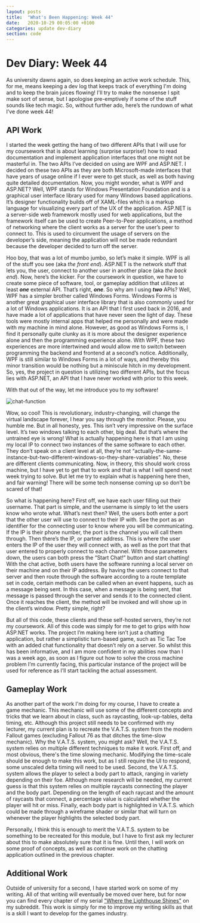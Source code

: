 ```yaml
---
layout: posts
title:  "What's Been Happening: Week 44"
date:   2020-10-29 00:05:00 +0100
categories: update dev-diary
section: code
---
```


# Dev Diary: Week 44
As university dawns again, so does keeping an active work schedule. This, for me, means keeping a dev log that keeps track of everything I'm doing and to keep the brain juices flowing! I'll try to make the nonsense I spit make sort of sense, but I apologise pre-emptively if some of the stuff sounds like tech magic.
So, without further ado, here’s the rundown of what I’ve done week 44!

## API Work
I started the week getting the hang of two different APIs that I will use for my coursework that is about learning (surprise surprise!) how to read documentation and implement application interfaces that one might not be masterful in. The two APIs I’ve decided on using are WPF and ASP.NET. I decided on these two APIs as they are both Microsoft-made interfaces that have years of usage online if I ever were to get stuck, as well as both having quite detailed documentation. Now, you might wonder, what is WPF and ASP.NET? Well, WPF stands for Windows Presentation Foundation and is a graphical user interface library used for many Windows based applications. It’s designer functionality builds off of XAML-files which is a markup language for visualizing every part of the UX of the application. ASP.NET is a server-side web framework mostly used for web applications, but the framework itself can be used to create Peer-to-Peer applications, a method of networking where the client works as a server for the user’s peer to connect to. This is used to circumvent the usage of servers on the developer’s side, meaning the application will not be made redundant because the developer decided to turn off the server.

Hoo boy, that was a lot of mumbo jumbo, so let’s make it simple. WPF is all of the stuff you see (aka *the front end*). ASP.NET is the network stuff that lets you, the user, connect to another user in another place (aka *the back end*). Now, here’s the kicker. For the coursework in question, we have to create some piece of software, tool, or gameplay addition that utilizes at least ***one*** external API. That’s right, ***one***. So why am I using ***two*** APIs? Well, WPF has a simpler brother called Windows Forms. Windows Forms is another great graphical user interface library that is also commonly used for a lot of Windows applications. It is an API that I first used back in 2016, and have made a lot of applications that have never seen the light of day. These tools were mostly internal apps that helped me personally and were made with my machine in mind alone. However, as good as Windows Forms is, I find it personally quite clunky as it is more about the designer experience alone and then the programming experience alone. With WPF, these two experiences are more intertwined and would allow me to switch between programming the backend and frontend at a second’s notice. Additionally, WPF is still similar to Windows Forms in a lot of ways, and thereby this minor transition would be nothing but a miniscule hitch in my development. So, yes, the project in question is utilizing two different APIs, but the focus lies with ASP.NET, an API that I have never worked with prior to this week.

With that out of the way, let me introduce you to my software!

![chat-function](/blog/Assets/posts/chat_function.gif)

Wow, so cool! This is revolutionary, industry-changing, will change the virtual landscape forever, I hear you say through the monitor. Please, you humble me. But in all honesty, yes. This isn’t very impressive on the surface level. It’s two windows talking to each other, big deal. But that’s where the untrained eye is wrong! What is actually happening here is that I am using my local IP to connect two instances of the same software to each other. They don’t speak on a client level at all, they’re not “actually-the-same-instance-but-two-different-windows-so-they-share-variables”. No, these are different clients communicating. Now, in theory, this should work cross machine, but I have yet to get that to work and that is what I will spend next week trying to solve. But let me try to explain what is happening here then, and fair warning! There will be some tech nonsense coming up so don’t be scared of that!

So what is happening here? First off, we have each user filling out their username. That part is simple, and the username is simply to let the users know who wrote what. What’s next then? Well, the users both enter a port that the other user will use to connect to their IP with. See the port as an identifier for the connecting user to know where you will be communicating. If the IP is their phone number, the port is the channel you will call them through. Then there’s the IP, or partner address. This is where the user enters the IP of the user they will connect with, as well as the port that that user entered to properly connect to each channel. With those parameters down, the users can both press the “Start Chat!” button and start chatting! With the chat active, both users have the software running a local server on their machine and on their IP address. By having the users connect to that server and then route through the software according to a route template set in code, certain methods can be called when an event happens, such as a message being sent. In this case, when a message is being sent, that message is passed through the server and sends it to the connected client. Once it reaches the client, the method will be invoked and will show up in the client’s window. Pretty simple, right?

But all of this code, these clients and these self-hosted servers, they’re not my coursework. All of this code was simply for me to get to grips with how ASP.NET works. The project I’m making here isn’t just a chatting application, but rather a simplistic turn-based game, such as Tic Tac Toe with an added chat functionality that doesn’t rely on a server. So whilst this has been informative, and I am more confident in my abilities now than I was a week ago, as soon as I figure out how to solve the cross machine problem I’m currently facing, this particular instance of the project will be used for reference as I’ll start tackling the actual assessment.

## Gameplay Work
As another part of the work I'm doing for my course, I have to create a game mechanic. This mechanic will use some of the different concepts and tricks that we learn about in class, such as raycasting, look-up-tables, delta timing, etc. Although this project still needs to be confirmed with my lecturer, my current plan is to recreate the V.A.T.S. system from the modern Fallout games (excluding Fallout 76 as that ditches the time-slow mechanic). Why the V.A.T.S. system, you might ask? Well, the V.A.T.S. system relies on multiple different techniques to make it work. First off, and most obvious, there's the time slowing mechanic. Modifying the time-scale should be enough to make this work, but as I still require the UI to respond, some unscaled delta timing will need to be used. Second, the V.A.T.S. system allows the player to select a body part to attack, ranging in variety depending on their foe. Although more research will be needed, my current guess is that this system relies on multiple raycasts connecting the player and the body part. Depending on the length of each raycast and the amount of raycasts that connect, a percentage value is calculated whether the player will hit or miss. Finally, each body part is highlighted in V.A.T.S. which could be made through a wireframe shader or similar that will turn on whenever the player highlights the selected body part.

Personally, I think this is enough to merit the V.A.T.S. system to be something to be recreated for this module, but I have to first ask my lecturer about this to make absolutely sure that it is fine. Until then, I will work on some proof of concepts, as well as continue work on the chatting application outlined in the previous chapter.

## Additional Work
Outside of university for a second, I have started work on some of my writing. All of that writing will eventually be moved over here, but for now you can find every chapter of my serial ["Where the Lighthouse Shines"][writing] on my subreddit. This work is simply for me to improve my writing skills as that is a skill I want to develop for the games industry.

[writing]: https://www.reddit.com/r/NoxieWrites/comments/j3x71m/new_serial_where_the_lighthouse_shines/ 
